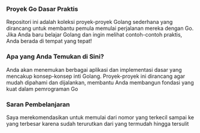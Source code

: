 ### Proyek Go Dasar Praktis
Repositori ini adalah koleksi proyek-proyek Golang sederhana yang dirancang untuk membantu pemula memulai perjalanan mereka dengan Go. Jika Anda baru belajar Golang dan ingin melihat contoh-contoh praktis, Anda berada di tempat yang tepat!

### Apa yang Anda Temukan di Sini?
Anda akan menemukan berbagai aplikasi dan implementasi dasar yang mencakup konsep-konsep inti Golang. Proyek-proyek ini dirancang agar mudah dipahami dan dijalankan, membantu Anda membangun fondasi yang kuat dalam pemrograman Go

### Saran Pembelanjaran
Saya merekomendasikan untuk memulai dari nomor yang terkecil sampai ke yang terbesar karena sudah terurutkan dari yang termudah hingga tersulit
